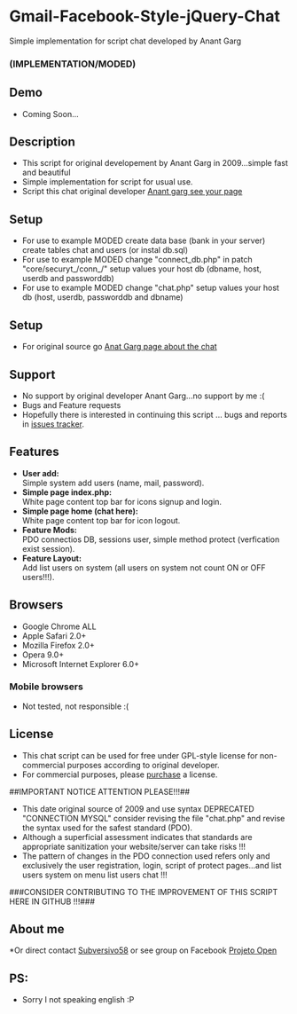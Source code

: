 Gmail-Facebook-Style-jQuery-Chat
================================

Simple implementation for script chat developed by Anant Garg

### (IMPLEMENTATION/MODED)

## Demo
* Coming Soon...

## Description
* This script for original developement by Anant Garg in 2009...simple fast and beautiful
* Simple implementation for script for usual use.
* Script this chat original developer [Anant garg see your page](http://anantgarg.com/2009/05/13/gmail-facebook-style-jquery-chat/)

## Setup
* For use to example MODED create data base (bank in your server) create tables chat and users (or instal db.sql)
* For use to example MODED change "connect_db.php" in patch "core/securyt_/conn_/" setup values your host db (dbname, host, userdb and passworddb)
* For use to example MODED change "chat.php" setup values your host db (host, userdb, passworddb and dbname)
## Setup
* For original source go [Anat Garg page about the chat](http://anantgarg.com/2009/05/13/gmail-facebook-style-jquery-chat/)

## Support

* No support by original developer Anant Garg...no support by me :(
* Bugs and Feature requests  
* Hopefully there is interested in continuing this script ... bugs and reports in [issues tracker](https://github.com/subversivo58/Gmail-Facebook-Style-jQuery-Chat/issues).

## Features
* **User add:**  
  Simple system add users (name, mail, password).
* **Simple page index.php:**  
  White page content top bar for icons signup and login.
* **Simple page home (chat here):**  
  White page content top bar for icon logout.
* **Feature Mods:**  
  PDO connectios DB, sessions user, simple method protect (verfication exist session).
* **Feature Layout:**  
  Add list users on system (all users on system not count ON or OFF users!!!).

  
## Browsers

* Google Chrome ALL
* Apple Safari 2.0+
* Mozilla Firefox 2.0+
* Opera 9.0+
* Microsoft Internet Explorer 6.0+

### Mobile browsers
* Not tested, not responsible :(

## License
* This chat script can be used for free under GPL-style license for non-commercial purposes according to original developer.
* For commercial purposes, please [purchase](http://www.cometchat.com/?r=ag) a license.

##IMPORTANT NOTICE ATTENTION PLEASE!!!##
* This date original source of 2009 and use syntax DEPRECATED "CONNECTION MYSQL" consider revising the file "chat.php" and revise the syntax used for the safest standard (PDO).
* Although a superficial assessment indicates that standards are appropriate sanitization your website/server can take risks !!!
* The pattern of changes in the PDO connection used refers only and exclusively the user registration, login, script of protect pages...and list users system on menu list users chat !!!

###CONSIDER CONTRIBUTING TO THE IMPROVEMENT OF THIS SCRIPT HERE IN GITHUB !!!###


## About me
 *Or direct contact [Subversivo58](https://www.facebook.com/subversivo58) or see group on Facebook [Projeto Open](https://www.facebook.com/groups/projeto.open/)

 
## PS:
* Sorry I not speaking english :P
